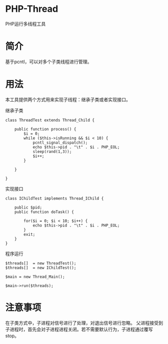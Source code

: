 PHP-Thread
==========
PHP运行多线程工具

# 简介

基于pcntl，可以对多个子类线程进行管理。

# 用法

本工具提供两个方式用来实现子线程：继承子类或者实现接口。

继承子类

```
class ThreadTest extends Thread_Child {

    public function process() {
        $i = 0;
        while ($this->isRunning && $i < 10) {
            pcntl_signal_dispatch();
            echo $this->pid . "\t" . $i . PHP_EOL;
            sleep(rand(1,3));
            $i++;
        }

    }

}
```
实现接口

```
class IChildTest implements Thread_IChild {
    
    public $pid;
    public function doTask() {
        
        for($i = 0; $i < 10; $i++) {
            echo $this->pid . "\t" . $i . PHP_EOL;
        }
        exit;
    }
}
```

程序运行

```
$threads[]  = new ThreadTest();
$threads[]  = new IChildTest();

$main = new Thread_Main();

$main->run($threads);
```
# 注意事项

在子类方式中，子进程对信号进行了处理，对退出信号进行忽略。
父进程接受到子进程时，首先会对子进程进程关闭。若不需要默认行为，子进程通过覆写stop。
